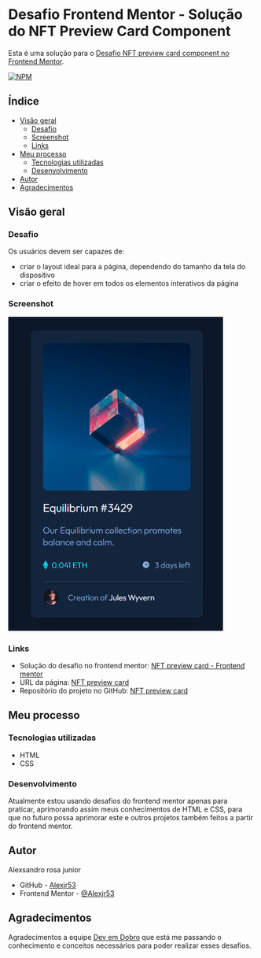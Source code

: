 # Desafio Frontend Mentor - Solução do NFT Preview Card Component

Esta é uma solução para o [Desafio NFT preview card component no Frontend Mentor](https://www.frontendmentor.io/challenges/nft-preview-card-component-SbdUL_w0U).

[![NPM](https://img.shields.io/bower/l/MI)](https://github.com/Alexjr53/NFT-card/blob/main/LICENSE)
## Índice

- [Visão geral](#visão-geral)
  - [Desafio](#desafio)
  - [Screenshot](#screenshot)
  - [Links](#links)
- [Meu processo](#meu-processo)
  - [Tecnologias utilizadas](#tecnologias-utilizadas)
  - [Desenvolvimento](#desenvolvimento)
- [Autor](#autor)
- [Agradecimentos](#agradecimentos)

## Visão geral

### Desafio

Os usuários devem ser capazes de:

- criar o layout ideal para a página, dependendo do tamanho da tela do dispositivo
- criar o efeito de hover em todos os elementos interativos da página

### Screenshot
![NFT card](src/design/screenshot.gif)

### Links

- Solução do desafio no frontend mentor: [NFT preview card - Frontend mentor](https://www.frontendmentor.io/solutions/nft-preview-card-component-9GJFNxvEvT)
- URL da página: [NFT preview card](https://alexjr53.github.io/NFT-card/)
- Repositório do projeto no GitHub: [NFT preview card](https://github.com/Alexjr53/NFT-card)

## Meu processo

### Tecnologias utilizadas

- HTML
- CSS

### Desenvolvimento

Atualmente estou usando desafios do frontend mentor apenas para praticar, aprimorando assim meus conhecimentos de HTML e CSS, para que no futuro possa aprimorar este e outros projetos também feitos a partir do frontend mentor.

## Autor
Alexsandro rosa junior

- GitHub - [Alexjr53](https://github.com/Alexjr53)
- Frontend Mentor - [@Alexjr53](https://www.frontendmentor.io/profile/Alexjr53)

## Agradecimentos
Agradecimentos a equipe [Dev em Dobro](https://www.instagram.com/devemdobro/) que está me passando o conhecimento e conceitos necessários para poder realizar esses desafios.
